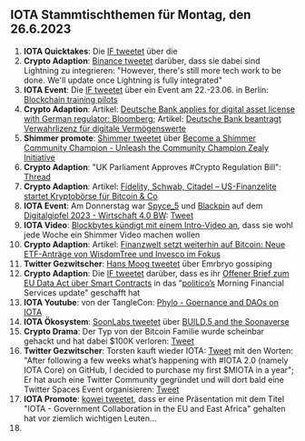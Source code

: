 ## IOTA Stammtischthemen für Montag, den 26.6.2023

1. **IOTA Quicktakes**: Die [IF tweetet](https://twitter.com/iota/status/1670718191369158657?s=20) über die
2. **Crypto Adaption**: [Binance tweetet](https://twitter.com/binance/status/1671042638592589826?s=20) darüber, dass sie dabei sind Lightning zu integrieren: "However, there's still more tech work to be done. We'll update once Lightning is fully integrated"
3. **IOTA Event**: Die [IF tweetet](https://twitter.com/iota/status/1671080452176707592?s=20) über ein Event am 22.-23.06. in Berlin: [Blockchain training pilots](https://www.eventbrite.com/e/blockchain-training-pilots-tickets-641981382597?aff=oddtdtcreator)
4. **Crypto Adaption**: Artikel: [Deutsche Bank applies for digital asset license with German regulator: Bloomberg](https://www.theblock.co/post/235590/deutsche-bank-applies-for-digital-asset-license-with-german-regulator-bloomberg?utm_source=twitter&utm_medium=social); Artikel: [Deutsche Bank beantragt Verwahrlizenz für digitale Vermögenswerte](https://www.btc-echo.de/schlagzeilen/deutsche-bank-beantragt-verwahrlizenz-fuer-digitale-vermoegenswerte-166324/)
5. **Shimmer promote**: [Shimmer tweetet](https://twitter.com/shimmernet/status/1671140854562451456?s=20) über [Become a Shimmer Community Champion - Unleash the Community Champion Zealy Initiative](https://blog.shimmer.network/shimmer-community-champions/)
6. **Crypto Adaption**: "UK Parliament Approves #Crypto Regulation Bill": [Thread](https://twitter.com/CryptoKingKeyur/status/1671122224210903041?s=20)
7. **Crypto Adaption**: Artikel: [Fidelity, Schwab, Citadel – US-Finanzelite startet Kryptobörse für Bitcoin & Co](https://www.blocktrainer.de/fidelity-schwab-citadel-kryptoboerse-edx/)
8. **IOTA Event**: Am Donnerstag war [Spyce_5](https://twitter.com/SPYCE_5) und [Blackpin](https://twitter.com/BLACKPIN_GmbH) auf dem [Digitalgipfel 2023 - Wirtschaft 4.0 BW](https://www.wirtschaft-digital-bw.de/initiative-wirtschaft-40/digitalgipfel-2023-wirtschaft-40-bw): [Tweet](https://twitter.com/SPYCE_5/status/1671405364598767616?s=20)
9. **IOTA Video**: [Blockbytes kündigt mit einem Intro-Video an](https://twitter.com/blockbytescom/status/1671238990899322883?s=20), dass sie wohl jede Woche ein Shimmer Video machen wollen
10. **Crypto Adaption**: Artikel: [Finanzwelt setzt weiterhin auf Bitcoin: Neue ETF-Anträge von WisdomTree und Invesco im Fokus](https://www.blocktrainer.de/bitcoin-etf-wisdomtree-invesco/)
11. **Twitter Gezwitscher**: [Hans Moog tweetet](https://twitter.com/hus_qy/status/1671460968843431936?s=20) über Emrbryo gossiping
12. **Crypto Adaption**: Die [IF tweetet](https://twitter.com/iota/status/1671454151228764160?s=20) darüber, dass es ihr [Offener Brief zum EU Data Act über Smart Contracts](https://data-act.info/) in das "[politico’s](https://twitter.com/politico) Morning Financial Services update" geschafft hat
13. **IOTA Youtube**: von der TangleCon: [Phylo - Goernance and DAOs on IOTA](https://www.youtube.com/watch?v=5RbnowFM_C0)
14. **IOTA Ökosystem**: [SoonLabs tweetet](https://twitter.com/soon_labs/status/1671189512792473601?s=20) über [BUILD.5 and the Soonaverse](https://soonlabs.medium.com/build-5-and-the-soonaverse-8b2c4a748568)
15. **Crypto Drama**: Der Typ von der Bitcoin Familie wurde scheinbar gehackt und hat dabei $100K verloren: [Tweet](https://twitter.com/Diditaihuttu/status/1671291951541280776?t=vz2XOlsSOnJh0IJx0buvaA&s=19)
16. **Twitter Gezwitscher**: Torsten kauft wieder IOTA: [Tweet](https://twitter.com/theissler/status/1671075537589092352) mit den Worten: "After following a few weeks what’s happening with #IOTA 2.0 (namely IOTA Core) on GitHub, I decided to purchase my first $MIOTA in a year"; Er hat auch eine Twitter Community gegründet und will dort bald eine Twitter Spaces Event organisieren: [Tweet](https://twitter.com/theissler/status/1671496390470520832?s=20)
17. **IOTA Promote**: [kowei tweetet](https://twitter.com/kowei1995/status/1671496077445574656?s=20), dass er eine Präsentation mit dem Titel "IOTA - Government Collaboration in the EU and East Africa" gehalten hat vor ziemlich wichtigen Leuten...
18. 
